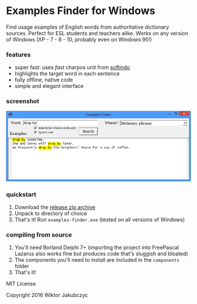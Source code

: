# Examples Finder for Windows
Find usage examples of English words from authoritative dictionary sources. Perfect for ESL students and teachers alike. Works on any version of Windows (XP - 7 - 8 - 10, probably even on Windows 95!)

### features
- super fast: uses *fast* charpos unit from [softindo](http://delphi.softindo.net)
- highlights the target word in each sentence
- fully offline, native code
- simple and elegant interface

### screenshot
![screenshot](https://raw.githubusercontent.com/monolithpl/examples-finder-windows/master/examples-finder-screenshot.png "screenshot")

### quickstart
1. Download the [release zip archive](https://github.com/monolithpl/examples-finder-windows/releases/download/1.0/examples-finder-1.0.zip)
2. Unpack to directory of choice
3. That's it! Run ```examples-finder.exe``` (tested on all versions of Windows)

### compiling from source
1. You'll need Borland Delphi 7+ (importing the project into FreePascal Lazarus also works fine but produces code that's sluggish and bloated)
2. The components you'll need to install are included in the ```components``` folder
3. That's it!


MIT License

Copyright 2016 Wiktor Jakubczyc

